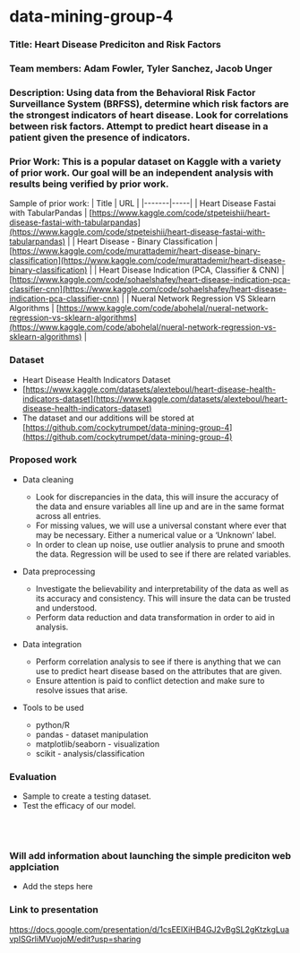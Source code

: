 # data-mining-group-4

### **Title:** Heart Disease Prediciton and Risk Factors

### **Team members:** Adam Fowler, Tyler Sanchez, Jacob Unger

### **Description:** Using data from the Behavioral Risk Factor Surveillance System (BRFSS), determine which risk factors are the strongest indicators of heart disease. Look for correlations between risk factors. Attempt to predict heart disease in a patient given the presence of indicators.

### **Prior Work:** This is a popular dataset on Kaggle with a variety of prior work. Our goal will be an independent analysis with results being verified by prior work.

Sample of prior work:
| Title | URL |
|-------|-----|
| Heart Disease Fastai with TabularPandas | [https://www.kaggle.com/code/stpeteishii/heart-disease-fastai-with-tabularpandas](https://www.kaggle.com/code/stpeteishii/heart-disease-fastai-with-tabularpandas) |
| Heart Disease - Binary Classification | [https://www.kaggle.com/code/murattademir/heart-disease-binary-classification](https://www.kaggle.com/code/murattademir/heart-disease-binary-classification) |
| Heart Disease Indication (PCA, Classifier & CNN) | [https://www.kaggle.com/code/sohaelshafey/heart-disease-indication-pca-classifier-cnn](https://www.kaggle.com/code/sohaelshafey/heart-disease-indication-pca-classifier-cnn) |
| Nueral Network Regression VS Sklearn Algorithms | [https://www.kaggle.com/code/abohelal/nueral-network-regression-vs-sklearn-algorithms](https://www.kaggle.com/code/abohelal/nueral-network-regression-vs-sklearn-algorithms) |


### **Dataset**
- Heart Disease Health Indicators Dataset
- [https://www.kaggle.com/datasets/alexteboul/heart-disease-health-indicators-dataset](https://www.kaggle.com/datasets/alexteboul/heart-disease-health-indicators-dataset)
- The dataset and our additions will be stored at [https://github.com/cockytrumpet/data-mining-group-4](https://github.com/cockytrumpet/data-mining-group-4)

### **Proposed work**
- Data cleaning
   -	Look for discrepancies in the data, this will insure the accuracy of the data and ensure variables all line up and are in the same format across all entries.
   -  	For missing values, we will use a universal constant where ever that may be necessary. Either a numerical value or a ‘Unknown’ label. 
   -	In order to clean up noise, use outlier analysis to prune and smooth the data. Regression will be used to see if there are related variables. 

- Data preprocessing
  - Investigate the believability and interpretability of the data as well as its accuracy and consistency. This will insure the data can be trusted and understood.
  - Perform data reduction and data transformation in order to aid in analysis.

- Data integration
  - Perform correlation analysis to see if there is anything that we can use to predict heart disease based on the attributes that are given. 
  - Ensure attention is paid to conflict detection and make sure to resolve issues that arise.


- Tools to be used 
  - python/R
  - pandas - dataset manipulation
  - matplotlib/seaborn - visualization
  - scikit - analysis/classification

### **Evaluation**
- Sample to create a testing dataset. 
- Test the efficacy of our model.

<br><br>

### **Will add information about launching the simple prediciton web applciation**
- Add the steps here


### **Link to presentation**
https://docs.google.com/presentation/d/1csEElXiHB4GJ2vBgSL2gKtzkgLuavpISGrliMVuojoM/edit?usp=sharing

